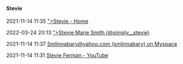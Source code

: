 ####  Stevie

2021-11-14 11:35 [&quot;&gt;Stevie - Home](http://stevielinnabary.weebly.com/)

2022-03-24 20:13 [&quot;&gt;Stevie Marie Smith (@simply__stevie)](https://mobile.twitter.com/simply__stevie)

2021-11-14 11:37 [Smlinnabary@yahoo.com (smlinnabary) on Myspace](https://myspace.com/smlinnabary)

2021-11-14 11:31 [Stevie Ferman - YouTube](https://m.youtube.com/user/Stevielinnabary/videos)



